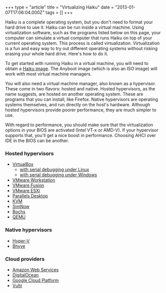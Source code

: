 +++
type = "article"
title = "Virtualizing Haiku"
date = "2013-01-07T17:06:04.000Z"
tags = []
+++

Haiku is a complete operating system, but you don't need to format your hard drive to use it. Haiku can be run inside a virtual machine. Using virtualization software, such as the programs listed below on this page, your computer can simulate a virtual computer that runs Haiku on top of your current operating system. This process is called virtualization. Virtualization is a fun and easy way to try out different operating systems without risking erasing your whole hard drive. Here's how to do it.

<!--more-->

To get started with running Haiku in a virtual machine, you will need to obtain a <a href="/get-haiku">Haiku image</a>. The Anyboot image (which is also an ISO image) will work with most virtual machine managers.

You will also need a virtual machine manager, also known as a hypervisor. These come in two flavors: hosted and native. Hosted hypervisors, as the name suggests, are hosted on another operating system. These are programs that you can install, like Firefox. Native hypervisors are operating systems themselves, and run directly on the host's hardware. Although hosted hypervisors provide poorer performance, they are much simpler to use.

With regard to performance, you should make sure that the virtualization options in your BIOS are activated (Intel VT-x or AMD-V). If your hypervisor supports that, you'll get a nice boost in performance. Choosing AHCI over IDE in the BIOS can be another.

<h3>Hosted hypervisors</h3>
<ul>
    <li><a href="/guides/virtualizing/virtualbox">VirtualBox</a><ul>
        <li><a href="/guides/virtualizing/virtualbox-linux-debugging">with serial debugging under Linux</a></li>
        <li><a href="/guides/virtualizing/virtualbox-windows-debugging">with serial debugging under Windows</a></li>
    </ul>
    </li>
    <li><a href="/guides/virtualizing/vmware-workstation">VMware Workstation</a></li>
    <li><a href="/guides/virtualizing/vmware-fusion">VMware Fusion</a></li>
    <li><a href="/guides/virtualizing/vmware-esxi">VMware ESXi</li>
    <li><a href="/guides/virtualizing/parallels-desktop">Parallels Desktop</a></li>
    <li><a href="/guides/virtualizing/KVM">KVM</a></li>
    <li><a href="/guides/virtualizing/simnow">SimNow</a></li>
    <li><a href="/guides/virtualizing/bochs">Bochs</a></li>
    <li><a href="/guides/virtualizing/qtqemu">QEMU</a></li>
</ul>
<h3>Native hypervisors</h3>
<ul>
    <li><a href="/guides/virtualizing/hyper-v">Hyper-V</a></li>
    <li><a href="/guides/virtualizing/bhyve">Bhyve</a></li>
</ul>
<h3>Cloud providers</h3>
<ul>
    <li><a href="/guides/virtualizing/aws">Amazon Web Services</a></li>
    <li><a href="/guides/virtualizing/digitalocean">DigitalOcean</a></li>
	<li><a href="/guides/virtualizing/google">Google Cloud Platform</a></li>
    <li><a href="/guides/virtualizing/vultr">Vultr</a></li>
</ul>
